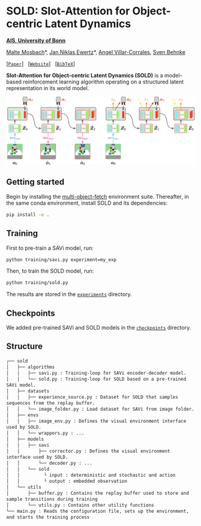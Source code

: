 # SOLD: Slot-Attention for Object-centric Latent Dynamics

**[AIS, University of Bonn](https://www.ais.uni-bonn.de/index.html)**

[Malte Mosbach](https://maltemosbach.github.io/)&ast;, [Jan Niklas Ewertz]()&ast;, [Angel Villar-Corrales](http://angelvillarcorrales.com/templates/home.php), [Sven Behnke](https://www.ais.uni-bonn.de/behnke/)

[[`Paper`](https://arxiv.org/abs/2410.08822)] &nbsp; [[`Website`](https://slot-latent-dynamics.github.io/)] &nbsp; [[`BibTeX`](https://slot-latent-dynamics.github.io/bibtex.txt)]

**Slot-Attention for Object-centric Latent Dynamics (SOLD)** is a model-based reinforcement learning algorithm operating on a structured latent representation in its world model.

![SOLD Overview](assets/sold_overview.png)


[//]: # (<img src="docs/sample_rollout.png" width="100%"><br/>)

## Getting started
Begin by installing the [multi-object-fetch](https://github.com/maltemosbach/multi-object-fetch) environment suite.
Thereafter, in the same conda environment, install SOLD and its dependencies:
```bash
pip install -e .
```


## Training

First to pre-train a SAVi model, run:
```bash
python training/savi.py experiment=my_exp
```

Then, to train the SOLD model, run:
```bash
python training/sold.py
```

The results are stored in the [`experiments`](./experiments) directory.


## Checkpoints
We added pre-trained SAVi and SOLD models in the [`checkpoints`](./checkpoints) directory.




## Structure

```
┌── sold
│   ├── algorithms
│   │   ├── savi.py : Training-loop for SAVi encoder-decoder model.
│   │   └── sold.py : Training-loop for SOLD based on a pre-trained SAVi model.
│   ├── datasets
│   │   ├── experience_source.py : Dataset for SOLD that samples sequences from the replay buffer.
│   │   └── image_folder.py : Load dataset for SAVi from image folder.
│   ├── envs
│   │   ├── image_env.py : Defines the visual environment interface used by SOLD.
│   │   └── wrappers.py : ...
│   ├── models
│   │   ├── savi
│   │       ├── corrector.py : Defines the visual environment interface used by SOLD.
│   │       └── decoder.py : ...
│   │   └── sold
│   │         └ input : deterministic and stochastic and action
│   │         └ output : embedded observation
│   └── utils
│       ├── buffer.py : Contains the replay buffer used to store and sample transitions during training
│       └── utils.py : Contains other utility functions
└── main.py : Reads the configuration file, sets up the environment, and starts the training process
```